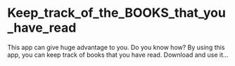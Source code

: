 # Keep_track_of_the_BOOKS_that_you_have_read
This app can give huge advantage to you. Do you know how?
By using this app, you can keep track of books that you have read. Download and use it...
